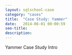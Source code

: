 ```yaml
---
layout: sqlschool-case
category: "cases"
title:  "Case Study: Yammer"
date:   2014-06-01 00:00:59
seo-title: 
description: 
---
```


Yammer Case Study Intro